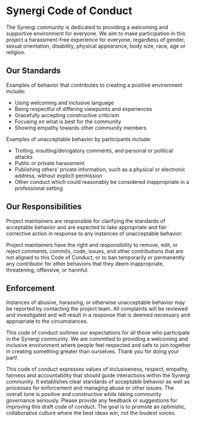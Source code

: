 # Synergi Code of Conduct

The Synergi community is dedicated to providing a welcoming and supportive environment for everyone. We aim to make participation in this project a harassment-free experience for everyone, regardless of gender, sexual orientation, disability, physical appearance, body size, race, age or religion.

## Our Standards

Examples of behavior that contributes to creating a positive environment include:

- Using welcoming and inclusive language 
- Being respectful of differing viewpoints and experiences
- Gracefully accepting constructive criticism 
- Focusing on what is best for the community  
- Showing empathy towards other community members

Examples of unacceptable behavior by participants include:

- Trolling, insulting/derogatory comments, and personal or political attacks 
- Public or private harassment 
- Publishing others' private information, such as a physical or electronic address, without explicit permission
- Other conduct which could reasonably be considered inappropriate in a professional setting

## Our Responsibilities

Project maintainers are responsible for clarifying the standards of acceptable behavior and are expected to take appropriate and fair corrective action in response to any instances of unacceptable behavior.

Project maintainers have the right and responsibility to remove, edit, or reject comments, commits, code, issues, and other contributions that are not aligned to this Code of Conduct, or to ban temporarily or permanently any contributor for other behaviors that they deem inappropriate, threatening, offensive, or harmful.

## Enforcement

Instances of abusive, harassing, or otherwise unacceptable behavior may be reported by contacting the project team. All complaints will be reviewed and investigated and will result in a response that is deemed necessary and appropriate to the circumstances. 

This code of conduct outlines our expectations for all those who participate in the Synergi community. We are committed to providing a welcoming and inclusive environment where people feel respected and safe to join together in creating something greater than ourselves. Thank you for doing your part!

This code of conduct expresses values of inclusiveness, respect, empathy, fairness and accountability that should guide interactions within the Synergi community. It establishes clear standards of acceptable behavior as well as processes for enforcement and managing abuse or other issues. The overall tone is positive and constructive while taking community governance seriously. Please provide any feedback or suggestions for improving this draft code of conduct. The goal is to promote an optimistic, collaborative culture where the best ideas win, not the loudest voices.
